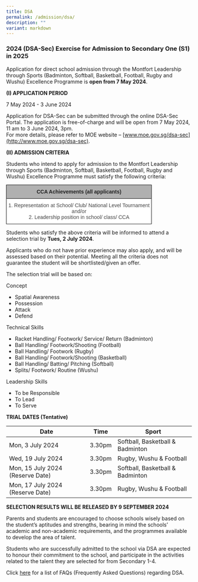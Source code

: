 ```yaml
---
title: DSA
permalink: /admission/dsa/
description: ""
variant: markdown
---
```

### 2024 (DSA-Sec) Exercise for Admission to Secondary One (S1) in 2025

Application for direct school admission through the Montfort Leadership through Sports (Badminton, Softball, Basketball, Football, Rugby and Wushu) Excellence Programme is&nbsp;**open from 7 May 2024**.


**(I) APPLICATION PERIOD**&nbsp; &nbsp;

7 May 2024 - 3 June 2024

Application for DSA-Sec can be submitted through the online DSA-Sec Portal. The application is free-of-charge and will be open from 7 May 2024, 11 am to 3 June 2024, 3pm. &nbsp;  
For more details, please refer to MOE website –&nbsp;[www.moe.gov.sg/dsa-sec](http://www.moe.gov.sg/dsa-sec).&nbsp;


**(II) ADMISSION CRITERIA**&nbsp;

 
Students who intend to apply for admission to the Montfort Leadership through Sports (Badminton, Softball, Basketball, Football, Rugby and Wushu) Excellence Programme must satisfy the following criteria:

<style type="text/css">
.tg  {border-collapse:collapse;border-spacing:0;margin:0px auto;}
.tg td{border-color:black;border-style:solid;border-width:1px;font-family:Arial, sans-serif;font-size:14px;
  overflow:hidden;padding:10px 5px;word-break:normal;}
.tg th{border-color:black;border-style:solid;border-width:1px;font-family:Arial, sans-serif;font-size:14px;
  font-weight:normal;overflow:hidden;padding:10px 5px;word-break:normal;}
.tg .tg-sxkx{background-color:#FFF;color:#454545;text-align:center;vertical-align:top}
.tg .tg-dwlh{background-color:#B0B0B0;color:#222;font-weight:bold;text-align:center;vertical-align:middle}
</style>
<table class="tg">
<tbody>
  <tr>
    <td class="tg-dwlh"><span style="color:#222;background-color:#B0B0B0">CCA Achievements (all applicants)</span></td>
  </tr>
  <tr>
    <td class="tg-sxkx"><span style="color:#454545;background-color:#FFF">1. Representation at School/ Club/ National Level Tournament</span><br><span style="color:#454545;background-color:#FFF">and/or</span><br><span style="color:#454545;background-color:#FFF">2. Leadership position in school/ class/ CCA </span></td>
  </tr>
</tbody>
</table>


Students who satisfy the above criteria will be informed to attend a selection trial by&nbsp;**Tues, 2 July 2024**.&nbsp;

Applicants who do not have prior experience may also apply, and will be assessed based on their potential. Meeting all the criteria does not guarantee the student will be shortlisted/given an offer.

The selection trial will be based on:

Concept

* Spatial Awareness
* Possession
* Attack
* Defend  

  

Technical Skills

* Racket Handling/ Footwork/ Service/ Return (Badminton)
* Ball Handling/ Footwork/Shooting (Football)  
* Ball Handling/ Footwork (Rugby)
* Ball Handling/ Footwork/Shooting (Basketball) 
* Ball Handling/ Batting/ Pitching (Softball)
* Splits/ Footwork/ Routine (Wushu)

Leadership Skills

* To be Responsible
* To Lead
* To Serve

**TRIAL DATES (Tentative)**&nbsp;

| Date | Time | Sport |
| -------- | -------- | -------- |
| Mon, 3 July 2024     | 3.30pm     | Softball, Basketball &amp; Badminton
| Wed, 19 July 2024 | 3.30pm | Rugby, Wushu &amp; Football |
| Mon, 15 July 2024 (Reserve Date)    | 3.30pm     | Softball, Basketball &amp; Badminton
| Mon, 17 July 2024 (Reserve Date)    | 3.30pm     | Rugby, Wushu &amp; Football



**SELECTION RESULTS WILL BE RELEASED BY 9 SEPTEMBER 2024**

Parents and students are encouraged to choose schools wisely based on the student’s aptitudes and strengths, bearing in mind the schools’ academic and non-academic requirements, and the programmes available to develop the area of talent.

Students who are successfully admitted to the school via DSA are expected to honour their commitment to the school, and participate in the activities related to the talent they are selected for from Secondary 1-4.

Click&nbsp;[here](https://drive.google.com/file/d/1PrWUj1VT6iPXu8dq_X_zO6kyQg091MJu/view)&nbsp;for a list of FAQs (Frequently Asked Questions) regarding DSA.